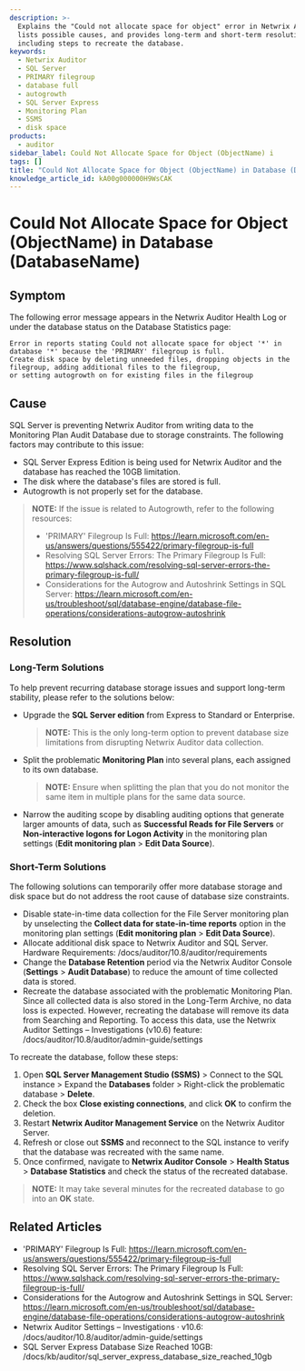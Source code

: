 ```yaml
---
description: >-
  Explains the "Could not allocate space for object" error in Netwrix Auditor,
  lists possible causes, and provides long-term and short-term resolutions
  including steps to recreate the database.
keywords:
  - Netwrix Auditor
  - SQL Server
  - PRIMARY filegroup
  - database full
  - autogrowth
  - SQL Server Express
  - Monitoring Plan
  - SSMS
  - disk space
products:
  - auditor
sidebar_label: Could Not Allocate Space for Object (ObjectName) i
tags: []
title: "Could Not Allocate Space for Object (ObjectName) in Database (DatabaseName)"
knowledge_article_id: kA00g000000H9WsCAK
---
```


# Could Not Allocate Space for Object (ObjectName) in Database (DatabaseName)

## Symptom

The following error message appears in the Netwrix Auditor Health Log or under the database status on the Database Statistics page:

```text
Error in reports stating Could not allocate space for object '*' in database '*' because the 'PRIMARY' filegroup is full. 
Create disk space by deleting unneeded files, dropping objects in the filegroup, adding additional files to the filegroup, 
or setting autogrowth on for existing files in the filegroup
```

## Cause

SQL Server is preventing Netwrix Auditor from writing data to the Monitoring Plan Audit Database due to storage constraints. The following factors may contribute to this issue:

- SQL Server Express Edition is being used for Netwrix Auditor and the database has reached the 10GB limitation.
- The disk where the database's files are stored is full.
- Autogrowth is not properly set for the database.

> **NOTE:** If the issue is related to Autogrowth, refer to the following resources:
>
> - 'PRIMARY' Filegroup Is Full: https://learn.microsoft.com/en-us/answers/questions/555422/primary-filegroup-is-full
> - Resolving SQL Server Errors: The Primary Filegroup Is Full: https://www.sqlshack.com/resolving-sql-server-errors-the-primary-filegroup-is-full/
> - Considerations for the Autogrow and Autoshrink Settings in SQL Server: https://learn.microsoft.com/en-us/troubleshoot/sql/database-engine/database-file-operations/considerations-autogrow-autoshrink

## Resolution

### Long-Term Solutions

To help prevent recurring database storage issues and support long-term stability, please refer to the solutions below:

- Upgrade the **SQL Server edition** from Express to Standard or Enterprise.

  > **NOTE:** This is the only long-term option to prevent database size limitations from disrupting Netwrix Auditor data collection.

- Split the problematic **Monitoring Plan** into several plans, each assigned to its own database.

  > **NOTE:** Ensure when splitting the plan that you do not monitor the same item in multiple plans for the same data source.

- Narrow the auditing scope by disabling auditing options that generate larger amounts of data, such as **Successful Reads for File Servers** or **Non-interactive logons for Logon Activity** in the monitoring plan settings (**Edit monitoring plan** > **Edit Data Source**).

### Short-Term Solutions

The following solutions can temporarily offer more database storage and disk space but do not address the root cause of database size constraints.

- Disable state-in-time data collection for the File Server monitoring plan by unselecting the **Collect data for state-in-time reports** option in the monitoring plan settings (**Edit monitoring plan** > **Edit Data Source**).
- Allocate additional disk space to Netwrix Auditor and SQL Server. Hardware Requirements: /docs/auditor/10.8/auditor/requirements
- Change the **Database Retention** period via the Netwrix Auditor Console (**Settings** > **Audit Database**) to reduce the amount of time collected data is stored.
- Recreate the database associated with the problematic Monitoring Plan. Since all collected data is also stored in the Long-Term Archive, no data loss is expected. However, recreating the database will remove its data from Searching and Reporting. To access this data, use the Netwrix Auditor Settings – Investigations (v10.6) feature: /docs/auditor/10.8/auditor/admin-guide/settings

To recreate the database, follow these steps:

1. Open **SQL Server Management Studio (SSMS)** > Connect to the SQL instance > Expand the **Databases** folder > Right-click the problematic database > **Delete**.
2. Check the box **Close existing connections**, and click **OK** to confirm the deletion.
3. Restart **Netwrix Auditor Management Service** on the Netwrix Auditor Server.
4. Refresh or close out **SSMS** and reconnect to the SQL instance to verify that the database was recreated with the same name.
5. Once confirmed, navigate to **Netwrix Auditor Console** > **Health Status** > **Database Statistics** and check the status of the recreated database.

> **NOTE:** It may take several minutes for the recreated database to go into an **OK** state.

## Related Articles

- 'PRIMARY' Filegroup Is Full: https://learn.microsoft.com/en-us/answers/questions/555422/primary-filegroup-is-full
- Resolving SQL Server Errors: The Primary Filegroup Is Full: https://www.sqlshack.com/resolving-sql-server-errors-the-primary-filegroup-is-full/
- Considerations for the Autogrow and Autoshrink Settings in SQL Server: https://learn.microsoft.com/en-us/troubleshoot/sql/database-engine/database-file-operations/considerations-autogrow-autoshrink
- Netwrix Auditor Settings – Investigations ⸱ v10.6: /docs/auditor/10.8/auditor/admin-guide/settings
- SQL Server Express Database Size Reached 10GB: /docs/kb/auditor/sql_server_express_database_size_reached_10gb

